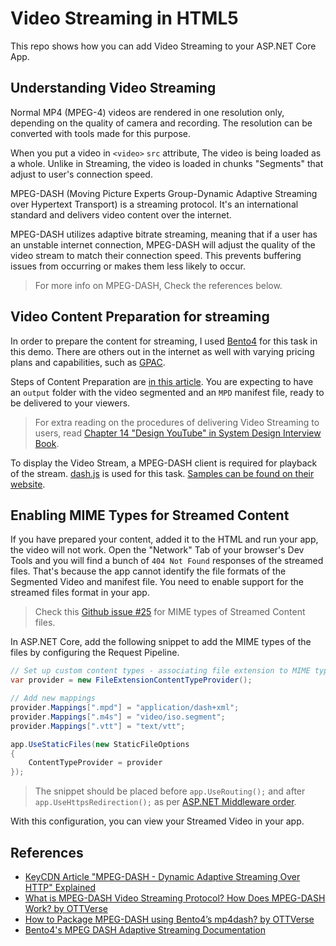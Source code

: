 # Video Streaming in HTML5
This repo shows how you can add Video Streaming to your ASP.NET Core App.

## Understanding Video Streaming
Normal MP4 (MPEG-4) videos are rendered in one resolution only, depending on the quality of camera and recording. The resolution can be converted with tools made for this purpose.

When you put a video in `<video>` `src` attribute, The video is being loaded as a whole. Unlike in Streaming, the video is loaded in chunks "Segments" that adjust to user's connection speed.

MPEG-DASH (Moving Picture Experts Group-Dynamic Adaptive Streaming over Hypertext Transport) is a streaming protocol. It's an international standard and delivers video content over the internet.

MPEG-DASH utilizes adaptive bitrate streaming, meaning that if a user has an unstable internet connection, MPEG-DASH will adjust the quality of the video stream to match their connection speed. This prevents buffering issues from occurring or makes them less likely to occur.

> For more info on MPEG-DASH, Check the references below.

## Video Content Preparation for streaming
In order to prepare the content for streaming, I used [Bento4](https://www.bento4.com/) for this task in this demo. There are others out in the internet as well with varying pricing plans and capabilities, such as [GPAC](https://gpac.wp.imt.fr/).

Steps of Content Preparation are [in this article](https://ottverse.com/bento4-mp4dash-for-mpeg-dash-packaging/). You are expecting to have an `output` folder with the video segmented and an `MPD` manifest file, ready to be delivered to your viewers.

> For extra reading on the procedures of delivering Video Streaming to users, read [Chapter 14 "Design YouTube" in System Design Interview Book](https://printige.net/product/system-design-interview-an-insider-guide/).

To display the Video Stream, a MPEG-DASH client is required for playback of the stream. [dash.js](https://github.com/Dash-Industry-Forum/dash.js) is used for this task. [Samples can be found on their website](https://reference.dashif.org/dash.js/latest/samples/index.html).

## Enabling MIME Types for Streamed Content
If you have prepared your content, added it to the HTML and run your app, the video will not work. Open the "Network" Tab of your browser's Dev Tools and you will find a bunch of `404 Not Found` responses of the streamed files. That's because the app cannot identify the file formats of the Segmented Video and manifest file. You need to enable support for the streamed files format in your app.

> Check this [Github issue #25](https://github.com/Dash-Industry-Forum/Ingest/issues/25) for MIME types of Streamed Content files.

In ASP.NET Core, add the following snippet to add the MIME types of the files by configuring the Request Pipeline.

```c#
// Set up custom content types - associating file extension to MIME type
var provider = new FileExtensionContentTypeProvider();

// Add new mappings
provider.Mappings[".mpd"] = "application/dash+xml";
provider.Mappings[".m4s"] = "video/iso.segment";
provider.Mappings[".vtt"] = "text/vtt";

app.UseStaticFiles(new StaticFileOptions 
{ 
    ContentTypeProvider = provider
});
```
> The snippet should be placed before `app.UseRouting();` and after `app.UseHttpsRedirection();` as per [ASP.NET Middleware order](https://docs.microsoft.com/en-us/aspnet/core/fundamentals/middleware/?view=aspnetcore-6.0#order).

With this configuration, you can view your Streamed Video in your app.

## References
+ [KeyCDN Article "MPEG-DASH - Dynamic Adaptive Streaming Over HTTP" Explained](https://www.keycdn.com/support/mpeg-dash)
+ [What is MPEG-DASH Video Streaming Protocol? How Does MPEG-DASH Work? by OTTVerse](https://ottverse.com/mpeg-dash-video-streaming-the-complete-guide/)
+ [How to Package MPEG-DASH using Bento4’s mp4dash? by OTTVerse](https://ottverse.com/bento4-mp4dash-for-mpeg-dash-packaging/)
+ [Bento4's MPEG DASH Adaptive Streaming Documentation](https://www.bento4.com/developers/dash/)